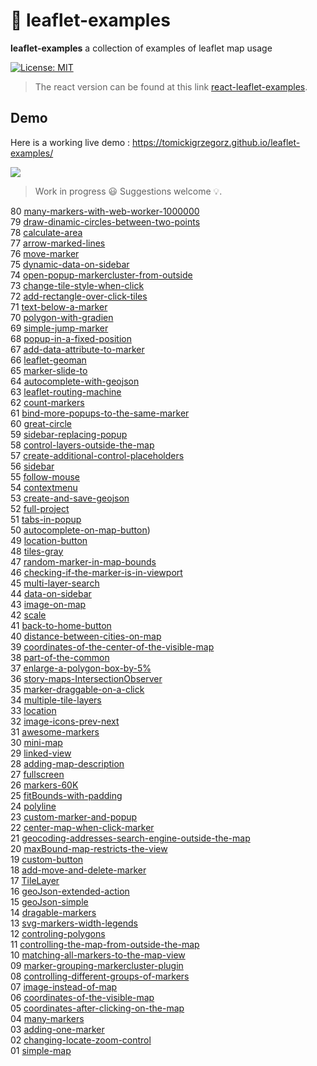 # :maple_leaf: leaflet-examples

**leaflet-examples** a collection of examples of leaflet map usage

[![License: MIT](https://img.shields.io/badge/License-MIT-blue.svg)](https://opensource.org/licenses/MIT)

> The react version can be found at this link [react-leaflet-examples](https://github.com/tomickigrzegorz/react-leaflet-examples).

## Demo

Here is a working live demo : https://tomickigrzegorz.github.io/leaflet-examples/

<img src="docs/static/leaflet.png">

> Work in progress :smiley: Suggestions welcome :bulb:.

80 [many-markers-with-web-worker-1000000](https://tomickigrzegorz.github.io/leaflet-examples/#80.many-markers-with-web-worker-1000000)  
79 [draw-dinamic-circles-between-two-points](https://tomickigrzegorz.github.io/leaflet-examples/#79.draw-dinamic-circles-between-two-points)  
78 [calculate-area](https://tomickigrzegorz.github.io/leaflet-examples/#78.calculate-area)  
77 [arrow-marked-lines](https://tomickigrzegorz.github.io/leaflet-examples/#77.arrow-marked-lines)  
76 [move-marker](https://tomickigrzegorz.github.io/leaflet-examples/#76.move-marker)  
75 [dynamic-data-on-sidebar](https://tomickigrzegorz.github.io/leaflet-examples/#75.dynamic-data-on-sidebar)  
74 [open-popup-markercluster-from-outside](https://tomickigrzegorz.github.io/leaflet-examples/#74.open-popup-markercluster-from-outside)  
73 [change-tile-style-when-click](https://tomickigrzegorz.github.io/leaflet-examples/#73.change-tile-style-when-click)  
72 [add-rectangle-over-click-tiles](https://tomickigrzegorz.github.io/leaflet-examples/#72.add-rectangle-over-click-tiles)  
71 [text-below-a-marker](https://tomickigrzegorz.github.io/leaflet-examples/#71.text-below-a-marker)  
70 [polygon-with-gradien](https://tomickigrzegorz.github.io/leaflet-examples/#70.polygon-with-gradien)  
69 [simple-jump-marker](https://tomickigrzegorz.github.io/leaflet-examples/#69.simple-jump-marker)  
68 [popup-in-a-fixed-position](https://tomickigrzegorz.github.io/leaflet-examples/#68.popup-in-a-fixed-position)  
67 [add-data-attribute-to-marker](https://tomickigrzegorz.github.io/leaflet-examples/#67.add-data-attribute-to-marker)  
66 [leaflet-geoman](https://tomickigrzegorz.github.io/leaflet-examples/#66.leaflet-geoman)  
65 [marker-slide-to](https://tomickigrzegorz.github.io/leaflet-examples/#65.marker-slide-to)  
64 [autocomplete-with-geojson](https://tomickigrzegorz.github.io/leaflet-examples/#64.autocomplete-with-geojson)  
63 [leaflet-routing-machine](https://tomickigrzegorz.github.io/leaflet-examples/#63.leaflet-routing-machine)  
62 [count-markers](https://tomickigrzegorz.github.io/leaflet-examples/#62.count-markers)  
61 [bind-more-popups-to-the-same-marker](https://tomickigrzegorz.github.io/leaflet-examples/#61.bind-more-popups-to-the-same-marker)  
60 [great-circle](https://tomickigrzegorz.github.io/leaflet-examples/#60.great-circle)  
59 [sidebar-replacing-popup](https://tomickigrzegorz.github.io/leaflet-examples/#59.sidebar-replacing-popup)  
58 [control-layers-outside-the-map](https://tomickigrzegorz.github.io/leaflet-examples/#58.control-layers-outside-the-map)  
57 [create-additional-control-placeholders](https://tomickigrzegorz.github.io/leaflet-examples/#57.create-additional-control-placeholders)  
56 [sidebar](https://tomickigrzegorz.github.io/leaflet-examples/#56.sidebar)  
55 [follow-mouse](https://tomickigrzegorz.github.io/leaflet-examples/#55.follow-mouse)  
54 [contextmenu](https://tomickigrzegorz.github.io/leaflet-examples/#54.contextmenu)  
53 [create-and-save-geojson](https://tomickigrzegorz.github.io/leaflet-examples/#53.create-and-save-geojson)  
52 [full-project](https://tomickigrzegorz.github.io/leaflet-examples/#52.full-project)  
51 [tabs-in-popup](https://tomickigrzegorz.github.io/leaflet-examples/#51.tabs-in-popup)  
50 [autocomplete-on-map-button](https://tomickigrzegorz.github.io/leaflet-examples/#50.autocomplete-on-map-button))  
49 [location-button](https://tomickigrzegorz.github.io/leaflet-examples/#49.location-button)  
48 [tiles-gray](https://tomickigrzegorz.github.io/leaflet-examples/#48.tiles-gray)  
47 [random-marker-in-map-bounds](https://tomickigrzegorz.github.io/leaflet-examples/#47.random-marker-in-map-bounds)  
46 [checking-if-the-marker-is-in-viewport](https://tomickigrzegorz.github.io/leaflet-examples/#46.checking-if-the-marker-is-in-viewport)  
45 [multi-layer-search](https://tomickigrzegorz.github.io/leaflet-examples/#45.multi-layer-search)  
44 [data-on-sidebar](https://tomickigrzegorz.github.io/leaflet-examples/#44.data-on-sidebar)  
43 [image-on-map](https://tomickigrzegorz.github.io/leaflet-examples/#43.image-on-map)  
42 [scale](https://tomickigrzegorz.github.io/leaflet-examples/#42.scale)  
41 [back-to-home-button](https://tomickigrzegorz.github.io/leaflet-examples/#41.back-to-home-button)  
40 [distance-between-cities-on-map](https://tomickigrzegorz.github.io/leaflet-examples/#40.distance-between-cities-on-map)  
39 [coordinates-of-the-center-of-the-visible-map](https://tomickigrzegorz.github.io/leaflet-examples/#39.coordinates-of-the-center-of-the-visible-map)  
38 [part-of-the-common](https://tomickigrzegorz.github.io/leaflet-examples/#38.part-of-the-common)  
37 [enlarge-a-polygon-box-by-5%](https://tomickigrzegorz.github.io/leaflet-examples/#37.enlarge-a-polygon-box-by-5-percent)  
36 [story-maps-IntersectionObserver](https://tomickigrzegorz.github.io/leaflet-examples/#36.story-maps-IntersectionObserver)  
35 [marker-draggable-on-a-click](https://tomickigrzegorz.github.io/leaflet-examples/#35.marker-draggable-on-a-click)  
34 [multiple-tile-layers](https://tomickigrzegorz.github.io/leaflet-examples/#34.multiple-tile-layers)  
33 [location](https://tomickigrzegorz.github.io/leaflet-examples/#33.location)  
32 [image-icons-prev-next](https://tomickigrzegorz.github.io/leaflet-examples/#32.image-icons-prev-next)  
31 [awesome-markers](https://tomickigrzegorz.github.io/leaflet-examples/#31.Leaflet.awesome-markers)  
30 [mini-map](https://tomickigrzegorz.github.io/leaflet-examples/#30.mini-map)  
29 [linked-view](https://tomickigrzegorz.github.io/leaflet-examples/#29.linked-view)  
28 [adding-map-description](https://tomickigrzegorz.github.io/leaflet-examples/#28.adding-map-description)  
27 [fullscreen](https://tomickigrzegorz.github.io/leaflet-examples/#27.fullscreen)  
26 [markers-60K](https://tomickigrzegorz.github.io/leaflet-examples/#26.markers-60K)  
25 [fitBounds-with-padding](https://tomickigrzegorz.github.io/leaflet-examples/#25.fitBounds-with-padding)  
24 [polyline](https://tomickigrzegorz.github.io/leaflet-examples/#24.polyline)  
23 [custom-marker-and-popup](https://tomickigrzegorz.github.io/leaflet-examples/#23.custom-marker-and-popup)  
22 [center-map-when-click-marker](https://tomickigrzegorz.github.io/leaflet-examples/#22.center-map-when-click-marker)  
21 [geocoding-addresses-search-engine-outside-the-map](https://tomickigrzegorz.github.io/leaflet-examples/#21.geocoding-addresses-search-engine-outside-the-map)  
20 [maxBound-map-restricts-the-view](https://tomickigrzegorz.github.io/leaflet-examples/#20.maxBound-map-restricts-the-view)  
19 [custom-button](https://tomickigrzegorz.github.io/leaflet-examples/#19.custom-button)  
18 [add-move-and-delete-marker](https://tomickigrzegorz.github.io/leaflet-examples/#18.add-move-and-delete-marker)  
17 [TileLayer](https://tomickigrzegorz.github.io/leaflet-examples/#17.tileLayer)  
16 [geoJson-extended-action](https://tomickigrzegorz.github.io/leaflet-examples/#16.geoJson-extended-action)  
15 [geoJson-simple](https://tomickigrzegorz.github.io/leaflet-examples/#15.geoJson-simple)  
14 [dragable-markers](https://tomickigrzegorz.github.io/leaflet-examples/#14.dragable-markers)  
13 [svg-markers-width-legends](https://tomickigrzegorz.github.io/leaflet-examples/#13.svg-markers-width-legends)  
12 [controling-polygons](https://tomickigrzegorz.github.io/leaflet-examples/#12.controling-polygons)  
11 [controlling-the-map-from-outside-the-map](https://tomickigrzegorz.github.io/leaflet-examples/#11.controlling-the-map-from-outside-the-map)  
10 [matching-all-markers-to-the-map-view](https://tomickigrzegorz.github.io/leaflet-examples/#10.matching-all-markers-to-the-map-view)  
09 [marker-grouping-markercluster-plugin](https://tomickigrzegorz.github.io/leaflet-examples/#09.marker-grouping-markercluster-plugin)  
08 [controlling-different-groups-of-markers](https://tomickigrzegorz.github.io/leaflet-examples/#08.controlling-different-groups-of-markers)  
07 [image-instead-of-map](https://tomickigrzegorz.github.io/leaflet-examples/#07.image-instead-of-map)  
06 [coordinates-of-the-visible-map](https://tomickigrzegorz.github.io/leaflet-examples/#06.coordinates-of-the-visible-map)  
05 [coordinates-after-clicking-on-the-map](https://tomickigrzegorz.github.io/leaflet-examples/#05.coordinates-after-clicking-on-the-map)  
04 [many-markers](https://tomickigrzegorz.github.io/leaflet-examples/#04.many-markers)  
03 [adding-one-marker](https://tomickigrzegorz.github.io/leaflet-examples/#03.adding-one-marker)  
02 [changing-locate-zoom-control](https://tomickigrzegorz.github.io/leaflet-examples/#02.changing-locate-zoom-control)  
01 [simple-map](https://tomickigrzegorz.github.io/leaflet-examples/#01.simple-map)
